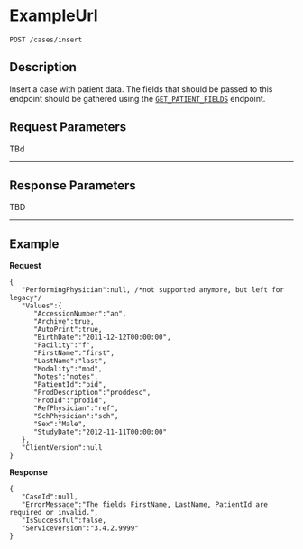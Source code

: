 # ExampleUrl

    POST /cases/insert

## Description

Insert a case with patient data. The fields that should be passed to this endpoint should be gathered using the  [<code>GET_PATIENT_FIELDS</code>](../patient_fields/getpatientfields.md) endpoint.

## Request Parameters

TBd

***

## Response Parameters

TBD

***

## Example
**Request**

	{
	   "PerformingPhysician":null, /*not supported anymore, but left for legacy*/
	   "Values":{
		  "AccessionNumber":"an",
		  "Archive":true,
		  "AutoPrint":true,
		  "BirthDate":"2011-12-12T00:00:00",
		  "Facility":"f",
		  "FirstName":"first",
		  "LastName":"last",
		  "Modality":"mod",
		  "Notes":"notes",
		  "PatientId":"pid",
		  "ProdDescription":"proddesc",
		  "ProdId":"prodid",
		  "RefPhysician":"ref",
		  "SchPhysician":"sch",
		  "Sex":"Male",
		  "StudyDate":"2012-11-11T00:00:00"
	   },
	   "ClientVersion":null
	}

**Response**

	{
	   "CaseId":null,
	   "ErrorMessage":"The fields FirstName, LastName, PatientId are required or invalid.",
	   "IsSuccessful":false,
	   "ServiceVersion":"3.4.2.9999"
	}
